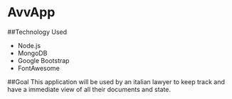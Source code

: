 # AvvApp

##Technology Used
- Node.js
- MongoDB
- Google Bootstrap
- FontAwesome

##Goal
This application will be used by an italian lawyer to keep track and have a immediate view of all their documents and state.
